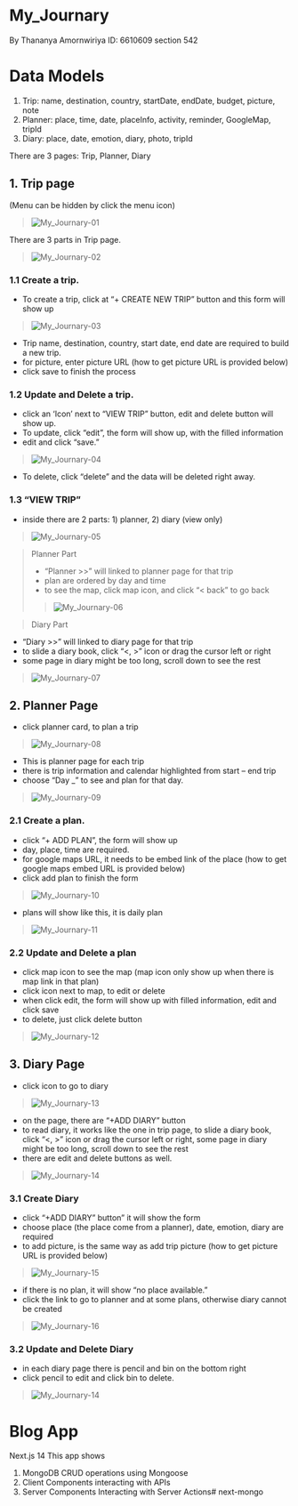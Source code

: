 # My_Journary
By Thananya Amornwiriya ID: 6610609 section 542

# Data Models
1. Trip: name, destination, country, startDate, endDate, budget, picture, note
2. Planner: place, time, date, placeInfo, activity, reminder, GoogleMap, tripId
3. Diary: place, date, emotion, diary, photo, tripId

There are 3 pages: Trip, Planner, Diary
## 1. Trip page
(Menu can be hidden by click the menu icon)
> ![My_Journary-01](https://github.com/user-attachments/assets/1df739d2-a3ff-4ae0-97b0-7a5c4c505c0f)


There are 3 parts in Trip page.
> ![My_Journary-02](https://github.com/user-attachments/assets/b516e76e-7a3e-45b2-afb5-6e5a0d01c0b6)


### 1.1 Create a trip.
- To create a trip, click at “+ CREATE NEW TRIP” button and this form will show up
> ![My_Journary-03](https://github.com/user-attachments/assets/d31ecdbf-2d7e-4c53-b8de-2fc16c9a9d83)

- Trip name, destination, country, start date, end date are required to build a new trip.
- for picture, enter picture URL (how to get picture URL is provided below)
- click save to finish the process

### 1.2 Update and Delete a trip.
- click an ‘Icon’ next to “VIEW TRIP” button, edit and delete button will show up.
- To update, click “edit”, the form will show up, with the filled information
- edit and click “save.”
> ![My_Journary-04](https://github.com/user-attachments/assets/dc6e43ab-8810-4b5a-8f2f-713061dfb2ac)

- To delete, click “delete” and the data will be deleted right away.

### 1.3 “VIEW TRIP”
- inside there are 2 parts: 1) planner, 2) diary (view only)
> ![My_Journary-05](https://github.com/user-attachments/assets/74b8ddff-4442-4897-bc14-b6479a005d31)


> Planner Part
> - “Planner >>” will linked to planner page for that trip
> - plan are ordered by day and time
> - to see the map, click map icon, and click “< back” to go back
>> ![My_Journary-06](https://github.com/user-attachments/assets/16c5b921-ef0f-4a33-b112-5eb622ec6c4f)


> Diary Part
- “Diary >>” will linked to diary page for that trip
- to slide a diary book, click “<, >” icon or drag the cursor left or right
- some page in diary might be too long, scroll down to see the rest
> ![My_Journary-07](https://github.com/user-attachments/assets/b7773c78-3cb9-4c85-b35c-bf11552d5675)


## 2. Planner Page
- click planner card, to plan a trip
> ![My_Journary-08](https://github.com/user-attachments/assets/5f766def-4511-4432-98cd-e33568609969)

- This is planner page for each trip
- there is trip information and calendar highlighted from start – end trip
- choose “Day _” to see and plan for that day.
> ![My_Journary-09](https://github.com/user-attachments/assets/7893f561-22e8-4096-a827-4925785d3085)


### 2.1 Create a plan.
- click “+ ADD PLAN”, the form will show up
- day, place, time are required.
- for google maps URL, it needs to be embed link of the place (how to get google maps embed URL is provided below)
- click add plan to finish the form
> ![My_Journary-10](https://github.com/user-attachments/assets/ae3d9b95-3a9f-41c6-bda5-70d97c08312a)

- plans will show like this, it is daily plan
> ![My_Journary-11](https://github.com/user-attachments/assets/e847d2f4-c09c-4651-a00c-f05ff6c5adc0)


### 2.2 Update and Delete a plan
- click map icon to see the map (map icon only show up when there is map link in that plan)
- click icon next to map, to edit or delete
- when click edit, the form will show up with filled information, edit and click save
- to delete, just click delete button
> ![My_Journary-12](https://github.com/user-attachments/assets/ef4936d0-ee1b-4e70-aa57-5b43c7ee9dae)


## 3. Diary Page
- click icon to go to diary
> ![My_Journary-13](https://github.com/user-attachments/assets/cacd543f-1c2f-4c57-abf1-b88bb8021d11)

- on the page, there are “+ADD DIARY” button
- to read diary, it works like the one in trip page, to slide a diary book, click “<, >” icon or drag the cursor left or right, some page in diary might be too long, scroll down to see the rest
- there are edit and delete buttons as well.
> ![My_Journary-14](https://github.com/user-attachments/assets/75e44631-6964-4ed5-9810-bb6e97334af3)


### 3.1 Create Diary
- click “+ADD DIARY” button” it will show the form
- choose place (the place come from a planner), date, emotion, diary are required
- to add picture, is the same way as add trip picture (how to get picture URL is provided below)
> ![My_Journary-15](https://github.com/user-attachments/assets/9f790bfe-74fb-442b-8953-7c3f380540bb)

- if there is no plan, it will show “no place available.”
- click the link to go to planner and at some plans, otherwise diary cannot be created
> ![My_Journary-16](https://github.com/user-attachments/assets/6a711bcb-a867-4846-b7b7-6df6ad09dc8d)


### 3.2 Update and Delete Diary
- in each diary page there is pencil and bin on the bottom right
- click pencil to edit and click bin to delete.
> ![My_Journary-14](https://github.com/user-attachments/assets/299b7c64-52c7-4e57-8d1e-d0572ef3dc11)


# Blog App
Next.js 14
This app shows
1. MongoDB CRUD operations using Mongoose
2. Client Components interacting with APIs
3. Server Components Interacting with Server Actions# next-mongo

